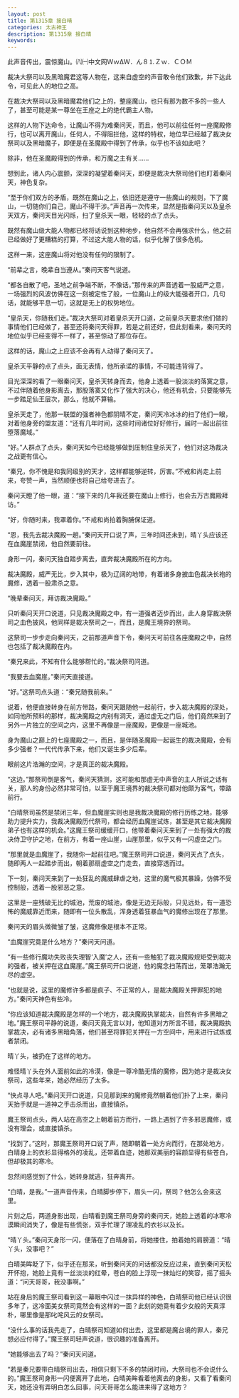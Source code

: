 ```yaml
---
layout: post
title: 第1315章 接白晴
categories: 太古神王
description: 第1315章 接白晴
keywords:
---
```


此声音传出，震惊魔山。㈧㈠中文网ＷｗΔＷ．ん８⒈Ｚｗ．ＣＯＭ

裁决大祭司以及黑暗魔君这等人物在，这来自虚空的声音敢令他们致歉，并下达此令，可见此人的地位之高。

在裁决大祭司以及黑暗魔君他们之上的，整座魔山，也只有那为数不多的一些人了，甚至可能是某一尊坐在王座之上的绝代霸主人物。

这样的人物下达命令，让魔山不得为难秦问天，而且，他可以前往任何一座魔殿修行，也可以离开魔山，任何人，不得阻拦他，这样的特权，地位早已经越了裁决女祭司以及黑暗魔子，即便是在圣魔殿中得到了传承，似乎也不该如此吧？

除非，他在圣魔殿得到的传承，和万魔之主有关……

想到此，诸人内心震颤，深深的凝望着秦问天，即便是裁决大祭司他们也盯着秦问天，神色复杂。

“至于你们双方的矛盾，既然在魔山之上，依旧还是遵守一些魔山的规则，下了魔山，一切随你们自己，魔山不得干涉。”声音再一次传来，显然是指秦问天以及皇杀天双方，秦问天目光闪烁，扫了皇杀天一眼，轻轻的点了点头。

既然有魔山级大能人物都已经将话说到这种地步，他自然不会再强求什么，他之前已经做好了更糟糕的打算，不过这大能人物的话，似乎化解了很多危机。

这样一来，这座魔山将对他没有任何的限制了。

“前辈之言，晚辈自当遵从。”秦问天客气说道。

“都各自散了吧，圣地之前争端不断，不像话。”那传来的声音透着一股威严之意，一场强烈的风波仿佛在这一刻被定性了般，一位魔山上的级大能强者开口，几句话，就能够平息一切，这就是无上的权势地位。

“皇杀天，你随我们走。”裁决大祭司对着皇杀天开口道，之前皇杀天要求他们做的事情他们已经做了，甚至还将秦问天得罪，若是之前还好，但此刻看来，秦问天的地位似乎已经变得不一样了，甚至惊动了那位存在。

这样的话，魔山之上应该不会再有人动得了秦问天了。

皇杀天平静的点了点头，面无表情，他所承诺的事情，不可能违背得了。

目光深深的看了一眼秦问天，皇杀天转身而去，他身上透着一股淡淡的落寞之意，不过伴随着他身影离去，那股落寞又化作了强大的决心，他还有机会，只要能够先一步踏足仙王层次，那么，他就不算输。

皇杀天走了，他那一联盟的强者神色都阴晴不定，秦问天冷冰冰的扫了他们一眼，对着他身旁的盟友道：“还有几年时间，这些时间诸位好好修行，届时一起出前往堕落魔域。”

“好。”人群点了点头，秦问天如今已经能够做到压制住皇杀天了，他们对这场裁决之战更有信心。

“秦兄，你不愧是和我同级别的天才，这样都能够逆转，厉害。”不戒和尚走上前来，夸赞一声，当然顺便也将自己给夸进去了。

秦问天瞪了他一眼，道：“接下来的几年我还要在魔山上修行，也会去万古魔殿拜访。”

“好，你随时来，我罩着你。”不戒和尚拍着胸脯保证道。

“恩，我先去裁决魔殿一趟。”秦问天开口说了声，三年时间还未到，晴丫头应该还在血魔崖禁闭，他自然要前往。

身形一闪，秦问天独自踏步离去，直奔裁决魔殿所在的方向。

裁决魔殿，威严无比，步入其中，极为辽阔的地带，有着诸多身披血色裁决长袍的魔修，透着一股肃杀之意。

“晚辈秦问天，拜访裁决魔殿。”

只听秦问天开口说道，只见裁决魔殿之中，有一道强者迈步而出，此人身穿裁决祭司之血色披风，他同样是裁决祭司之一，而且，是魔王境界的祭司。

这祭司一步步走向秦问天，之前那道声音下令，秦问天可前往各座魔殿之中，自然也包括了裁决魔殿在内。

“秦兄来此，不知有什么能够帮忙的。”裁决祭司问道。

“我要去血魔崖。”秦问天直接道。

“好。”这祭司点头道：“秦兄随我前来。”

说着，他便直接转身在前方带路，秦问天跟随他一起前行，步入裁决魔殿的深处，如同他所预料的那样，裁决魔殿之内别有洞天，通过虚无之门后，他们竟然来到了另外一片独立的空间之内，这里不再像是一座魔殿，更像是一座城池。

身为魔山之巅上的七座魔殿之一，而且，是伴随圣魔殿一起诞生的裁决魔殿，会有多少强者？一代代传承下来，他们又诞生多少后辈。

眼前这片浩瀚的空间，才是真正的裁决魔殿。

“这边。”那祭司倒是客气，秦问天猜测，这可能和那虚无中声音的主人所说之话有关，那人的身份必然非常可怕，以至于魔王境界的裁决祭司都对他颇为客气，带路前行。

“白晴祭司虽然是禁闭三年，但血魔崖实则也是我裁决魔殿的修行历练之地，能够助力提升实力，我裁决魔殿历代祭司，都会经历血魔崖试炼，甚至是其它裁决魔殿弟子也有这样的机会。”这魔王祭司缓缓开口，他带着秦问天来到了一处有强大的裁决侍卫守护之地，在前方，有着一座山崖，山崖那里，似乎又有一闪虚空之门。

“那里就是血魔崖了，我随你一起前往吧。”魔王祭司开口说道，秦问天点了点头，随即两人一起踏步而出，朝着那扇虚空之门走去，直接穿透而过。

下一刻，秦问天来到了一处狂乱的魔威肆虐之地，这里的魔气极其暴躁，仿佛不受控制般，透着一股邪恶之意。

这里是一座残破无比的城池，荒废的城池，像是无边无际般，只见远处，有一道恐怖的魔威靠近而来，随即有一位头散乱，浑身透着狂暴血气的魔修出现在了那里。

秦问天的眉头微微皱了皱，这魔修像是根本不正常。

“血魔崖究竟是什么地方？”秦问天问道。

“有一些修行魔功失败丧失理智‘入魔’之人，还有一些触犯了裁决魔殿规矩受到裁决的强者，被关押在这血魔崖。”魔王祭司开口说道，他的魔念扫荡而出，笼罩浩瀚无尽的虚空。

“也就是说，这里的魔修许多都是疯子、不正常的人，是裁决魔殿关押罪犯的地方。”秦问天神色有些冷。

“你应该知道裁决魔殿是怎样的一个地方，裁决魔殿执掌裁决，自然有许多黑暗之地。”魔王祭司平静的说道，秦问天竟无言以对，他知道对方所言不错，裁决魔殿执掌裁决，必有诸多黑暗角落，他们甚至将罪犯关押在一方空间中，用来进行试炼或者禁闭。

晴丫头，被扔在了这样的地方。

难怪晴丫头在外人面前如此的冷漠，像是一尊冷酷无情的魔修，因为她才是裁决女祭司，这些年来，她必然经历了太多。

“快点寻人吧。”秦问天开口说道，只见那到来的魔修竟然朝着他们扑了上来，秦问天抬手就是一道神之手击杀而出，直接镇杀。

魔王祭司点头，两人站在高空之上朝着前方而行，一路上遇到了许多邪恶魔修，或没有理会，或直接镇杀。

“找到了。”这时，那魔王祭司开口说了声，随即朝着一处方向而行，在那处地方，白晴身上的衣衫显得格外的凌乱，还带着血迹，她那双美丽的容颜显得有些苍白，但却极其的寒冷。

忽然间感觉到了什么，她转身就逃，狂奔离开。

“白晴，是我。”一道声音传来，白晴脚步停下，眉头一闪，祭司？他怎么会来这里。

片刻之后，两道身影出现，白晴看到魔王祭司身旁的秦问天，她脸上透着的冰寒冷漠瞬间消失了，像是有些慌张，双手忙理了理凌乱的衣衫以及长。

“晴丫头。”秦问天身形一闪，便落在了白晴身前，将她搂住，拍着她的肩膀道：“晴丫头，没事吧？”

白晴美眸眨了下，似乎还在那呆，听到秦问天的问话都没反应过来，直到秦问天松开怀抱，她脸上竟有一丝淡淡的红晕，苍白的脸上浮现一抹灿烂的笑容，摇了摇头道：“问天哥哥，我没事啊。”

站在身后的魔王祭司看到这一幕眼中闪过一抹异样的神色，白晴祭司他已经认识很多年了，这冷面美女祭司竟然会有这样的一面？此刻的她竟有着少女般的天真淳朴，哪里像是那叱咤风云的女祭司。

“没什么事的话我先走了，白晴祭司知道如何出去，这里都是魔台境的罪人，秦兄想必应付得了。”魔王祭司轻声说道，很识趣的准备离开。

“她能够出去了吗？”秦问天问道。

“若是秦兄要带白晴祭司出去，相信只剩下不多的禁闭时间，大祭司也不会说什么的。”魔王祭司身形一闪便离开了此地，白晴美眸看着他离去的身影，又看了看秦问天，她还没有弄明白怎么回事，问天哥哥怎么能进来得了这地方？
